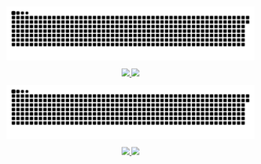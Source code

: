 
![Snake animation](https://github.com/adriane-desenvolvimento/adriane-desenvolvimento/blob/output/github-contribution-grid-snake.svg)

<center><div>
<a href="https://github.com/adriane-desenvolvimento">
<img height="150em" src="https://github-readme-stats.vercel.app/api/top-langs/?username=adriane-desenvolvimento&layout=compact&langs_count=7&theme=dracula">
<img height="150em" src="https://github-readme-stats.vercel.app/api?username=adriane-desenvolvimento&show_icons=true&theme=dracula&include_all_commits=true&count_private=true">
 </div></center>

![Snake animation](https://github.com/adriane-desenvolvimento/adriane-desenvolvimento/blob/output/github-contribution-grid-snake.svg)

<center><div>
<a href="https://github.com/adriane-desenvolvimento">
<img height="150em" src="https://github-readme-stats.vercel.app/api/top-langs/?username=adriane-desenvolvimento&layout=compact&langs_count=7&theme=dracula">
<img height="150em" src="https://github-readme-stats.vercel.app/api?username=adriane-desenvolvimento&show_icons=true&theme=dracula&include_all_commits=true&count_private=true">
 </div></center>
